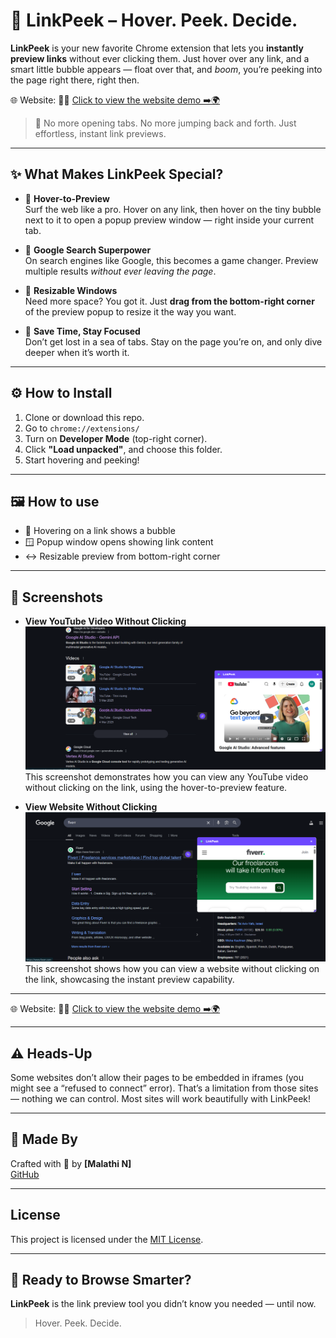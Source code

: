 # 🔗 LinkPeek – Hover. Peek. Decide.

**LinkPeek** is your new favorite Chrome extension that lets you **instantly preview links** without ever clicking them. Just hover over any link, and a smart little bubble appears — float over that, and *boom*, you’re peeking into the page right there, right then.

🌐 Website: 🔗✨ [Click to view the website demo ➡️🌍](https://link-peek.vercel.app/)

> 🎯 No more opening tabs. No more jumping back and forth. Just effortless, instant link previews.

---

## ✨ What Makes LinkPeek Special?

- 🧭 **Hover-to-Preview**  
  Surf the web like a pro. Hover on any link, then hover on the tiny bubble next to it to open a popup preview window — right inside your current tab.

- 🧠 **Google Search Superpower**  
  On search engines like Google, this becomes a game changer. Preview multiple results *without ever leaving the page*.

- 📏 **Resizable Windows**  
  Need more space? You got it. Just **drag from the bottom-right corner** of the preview popup to resize it the way you want.

- 🔄 **Save Time, Stay Focused**  
  Don’t get lost in a sea of tabs. Stay on the page you’re on, and only dive deeper when it’s worth it.

---

## ⚙️ How to Install 

1. Clone or download this repo.
2. Go to `chrome://extensions/`
3. Turn on **Developer Mode** (top-right corner).
4. Click **"Load unpacked"**, and choose this folder.
5. Start hovering and peeking!

---

## 🖼️ How to use

- 💬 Hovering on a link shows a bubble
- 🪟 Popup window opens showing link content
- ↔️ Resizable preview from bottom-right corner

---

## 📸 Screenshots

- **View YouTube Video Without Clicking**  
  ![LinkPeek Screenshot 1](screenshots/image1.png)  
  This screenshot demonstrates how you can view any YouTube video without clicking on the link, using the hover-to-preview feature.

- **View Website Without Clicking**  
  ![LinkPeek Screenshot 2](screenshots/image2.png)  
  This screenshot shows how you can view a website without clicking on the link, showcasing the instant preview capability.

---

🌐 Website: 🔗✨ [Click to view the website demo ➡️🌍](https://link-peek.vercel.app/)

---

## ⚠️ Heads-Up

Some websites don’t allow their pages to be embedded in iframes (you might see a “refused to connect” error). That’s a limitation from those sites — nothing we can control. Most sites will work beautifully with LinkPeek!

---

## 👤 Made By

Crafted with 💙 by **[Malathi N]**  
[GitHub](https://github.com/malathi-n79) 

---

## License

This project is licensed under the [MIT License](LICENSE).

---


## 🚀 Ready to Browse Smarter?

**LinkPeek** is the link preview tool you didn’t know you needed — until now.

> Hover. Peek. Decide.
